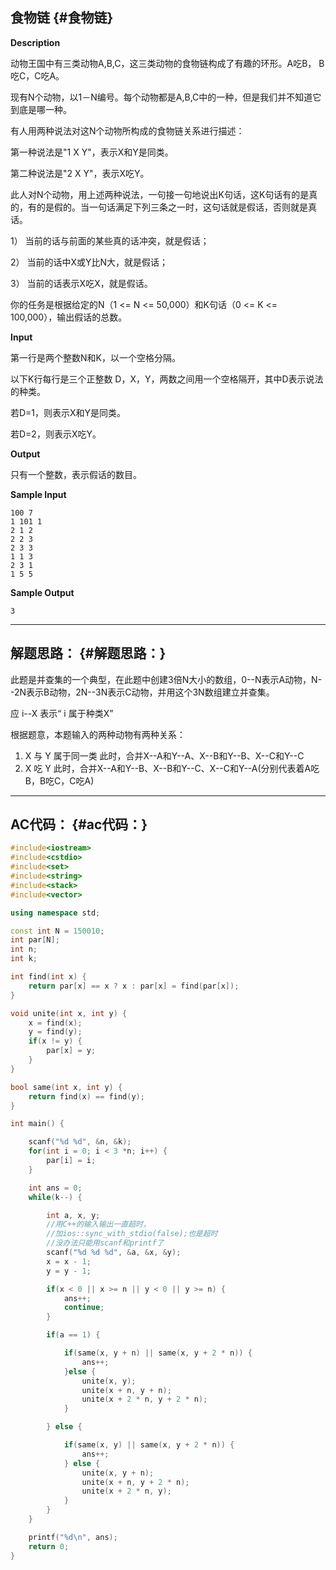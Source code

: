 ## 食物链 {#食物链}

**Description**

动物王国中有三类动物A,B,C，这三类动物的食物链构成了有趣的环形。A吃B， B吃C，C吃A。

现有N个动物，以1－N编号。每个动物都是A,B,C中的一种，但是我们并不知道它到底是哪一种。

有人用两种说法对这N个动物所构成的食物链关系进行描述：

第一种说法是"1 X Y"，表示X和Y是同类。

第二种说法是"2 X Y"，表示X吃Y。

此人对N个动物，用上述两种说法，一句接一句地说出K句话，这K句话有的是真的，有的是假的。当一句话满足下列三条之一时，这句话就是假话，否则就是真话。

1） 当前的话与前面的某些真的话冲突，就是假话；

2） 当前的话中X或Y比N大，就是假话；

3） 当前的话表示X吃X，就是假话。

你的任务是根据给定的N（1 &lt;= N &lt;= 50,000）和K句话（0 &lt;= K &lt;= 100,000），输出假话的总数。

**Input**

第一行是两个整数N和K，以一个空格分隔。

以下K行每行是三个正整数 D，X，Y，两数之间用一个空格隔开，其中D表示说法的种类。

若D=1，则表示X和Y是同类。

若D=2，则表示X吃Y。

**Output**

只有一个整数，表示假话的数目。

**Sample Input**

```
100 7
1 101 1 
2 1 2
2 2 3 
2 3 3 
1 1 3 
2 3 1 
1 5 5
```

**Sample Output**

```
3
```

---

## 解题思路： {#解题思路：}

此题是并查集的一个典型，在此题中创建3倍N大小的数组，0--N表示A动物，N--2N表示B动物，2N--3N表示C动物，并用这个3N数组建立并查集。

应 i--X 表示“ i 属于种类X”

根据题意，本题输入的两种动物有两种关系：

1. X 与 Y 属于同一类 此时，合并X--A和Y--A、X--B和Y--B、X--C和Y--C
2. X 吃 Y 此时，合并X--A和Y--B、X--B和Y--C、X--C和Y--A\(分别代表着A吃B，B吃C，C吃A\)

---

## AC代码： {#ac代码：}

```cpp
#include<iostream>
#include<cstdio>
#include<set>
#include<string>
#include<stack>
#include<vector>

using namespace std;

const int N = 150010;
int par[N];
int n;
int k;

int find(int x) {
    return par[x] == x ? x : par[x] = find(par[x]);
}

void unite(int x, int y) {
    x = find(x);
    y = find(y);
    if(x != y) {
        par[x] = y;
    }
}

bool same(int x, int y) {
    return find(x) == find(y);
}

int main() {

    scanf("%d %d", &n, &k);
    for(int i = 0; i < 3 *n; i++) {
        par[i] = i;
    }

    int ans = 0;
    while(k--) {

        int a, x, y;
        //用C++的输入输出一直超时，
        //加ios::sync_with_stdio(false);也是超时
        //没办法只能用scanf和printf了 
        scanf("%d %d %d", &a, &x, &y);
        x = x - 1;
        y = y - 1;

        if(x < 0 || x >= n || y < 0 || y >= n) {
            ans++;
            continue;
        }            

        if(a == 1) {

            if(same(x, y + n) || same(x, y + 2 * n)) {
                ans++;
            }else {
                unite(x, y);
                unite(x + n, y + n);
                unite(x + 2 * n, y + 2 * n);
            }        

        } else {

            if(same(x, y) || same(x, y + 2 * n)) {
                ans++;
            } else {
                unite(x, y + n);
                unite(x + n, y + 2 * n);
                unite(x + 2 * n, y);
            }
        }
    }

    printf("%d\n", ans);
    return 0;
}
```



